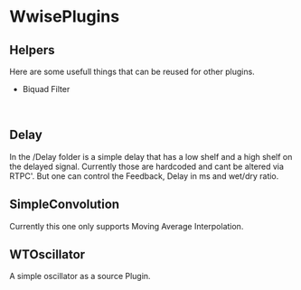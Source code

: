 # WwisePlugins

## Helpers
Here are some usefull things that can be reused for other plugins. 

- Biquad Filter
<br/>

## Delay
In the /Delay folder is a simple delay that has a low shelf and a high shelf on the delayed signal. Currently those are hardcoded and cant be altered via RTPC'. But one can control the Feedback, Delay in ms and wet/dry ratio.

## SimpleConvolution 
Currently this one only supports Moving Average Interpolation. 

## WTOscillator
A simple oscillator as a source Plugin.
